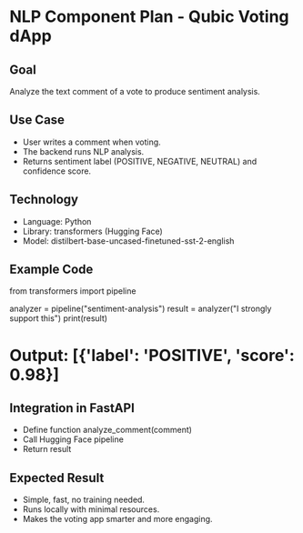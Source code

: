 # NLP Component Plan - Qubic Voting dApp

## Goal
Analyze the text comment of a vote to produce sentiment analysis.

## Use Case
- User writes a comment when voting.
- The backend runs NLP analysis.
- Returns sentiment label (POSITIVE, NEGATIVE, NEUTRAL) and confidence score.

## Technology
- Language: Python
- Library: transformers (Hugging Face)
- Model: distilbert-base-uncased-finetuned-sst-2-english

## Example Code
from transformers import pipeline

analyzer = pipeline("sentiment-analysis")
result = analyzer("I strongly support this")
print(result)
# Output: [{'label': 'POSITIVE', 'score': 0.98}]

## Integration in FastAPI
- Define function analyze_comment(comment)
- Call Hugging Face pipeline
- Return result

## Expected Result
- Simple, fast, no training needed.
- Runs locally with minimal resources.
- Makes the voting app smarter and more engaging.
